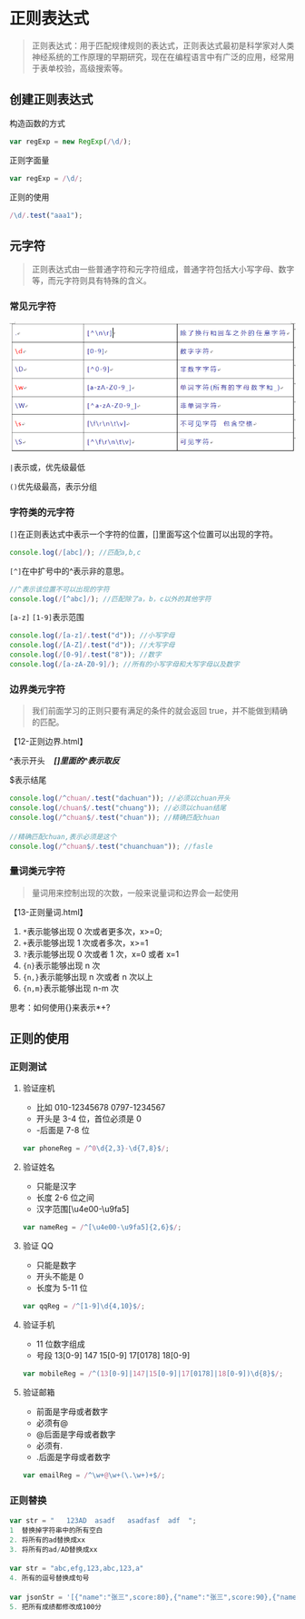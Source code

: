 # 正则表达式

> 正则表达式：用于匹配规律规则的表达式，正则表达式最初是科学家对人类神经系统的工作原理的早期研究，现在在编程语言中有广泛的应用，经常用于表单校验，高级搜索等。

## 创建正则表达式

构造函数的方式

```javascript
var regExp = new RegExp(/\d/);
```

正则字面量

```javascript
var regExp = /\d/;
```

正则的使用

```javascript
/\d/.test("aaa1");
```

## 元字符

> 正则表达式由一些普通字符和元字符组成，普通字符包括大小写字母、数字等，而元字符则具有特殊的含义。

### 常见元字符

![yuan](images\yuan.png)

`|`表示或，优先级最低

`()`优先级最高，表示分组

### 字符类的元字符

`[]`在正则表达式中表示一个字符的位置，[]里面写这个位置可以出现的字符。

```javascript
console.log(/[abc]/); //匹配a,b,c
```

`[^]`在中扩号中的^表示非的意思。

```javascript
//^表示该位置不可以出现的字符
console.log(/[^abc]/); //匹配除了a，b，c以外的其他字符
```

`[a-z]` `[1-9]`表示范围

```javascript
console.log(/[a-z]/.test("d")); //小写字母
console.log(/[A-Z]/.test("d")); //大写字母
console.log(/[0-9]/.test("8")); //数字
console.log(/[a-zA-Z0-9]/); //所有的小写字母和大写字母以及数字
```

### 边界类元字符

> 我们前面学习的正则只要有满足的条件的就会返回 true，并不能做到精确的匹配。

【12-正则边界.html】

^表示开头    **_[]里面的^表示取反_**

$表示结尾

```javascript
console.log(/^chuan/.test("dachuan")); //必须以chuan开头
console.log(/chuan$/.test("chuang")); //必须以chuan结尾
console.log(/^chuan$/.test("chuan")); //精确匹配chuan

//精确匹配chuan,表示必须是这个
console.log(/^chuan$/.test("chuanchuan")); //fasle
```

### 量词类元字符

> 量词用来控制出现的次数，一般来说量词和边界会一起使用

【13-正则量词.html】

1. `*`表示能够出现 0 次或者更多次，x>=0;
2. `+`表示能够出现 1 次或者多次，x>=1
3. `?`表示能够出现 0 次或者 1 次，x=0 或者 x=1
4. `{n}`表示能够出现 n 次
5. `{n,}`表示能够出现 n 次或者 n 次以上
6. `{n,m}`表示能够出现 n-m 次

思考：如何使用{}来表示\*+?

## 正则的使用

### 正则测试

1. 验证座机

   - 比如 010-12345678 0797-1234567
   - 开头是 3-4 位，首位必须是 0
   - -后面是 7-8 位

   ```javascript
   var phoneReg = /^0\d{2,3}-\d{7,8}$/;
   ```

2. 验证姓名

   - 只能是汉字
   - 长度 2-6 位之间
   - 汉字范围[\u4e00-\u9fa5]

   ```javascript
   var nameReg = /^[\u4e00-\u9fa5]{2,6}$/;
   ```

3. 验证 QQ

   - 只能是数字
   - 开头不能是 0
   - 长度为 5-11 位

   ```javascript
   var qqReg = /^[1-9]\d{4,10}$/;
   ```

4. 验证手机

   - 11 位数字组成
   - 号段 13[0-9] 147 15[0-9] 17[0178] 18[0-9]

   ```javascript
   var mobileReg = /^(13[0-9]|147|15[0-9]|17[0178]|18[0-9])\d{8}$/;
   ```

5. 验证邮箱

   - 前面是字母或者数字
   - 必须有@
   - @后面是字母或者数字
   - 必须有.
   - .后面是字母或者数字

   ```javascript
   var emailReg = /^\w+@\w+(\.\w+)+$/;
   ```

### 正则替换

```javascript
var str = "   123AD  asadf   asadfasf  adf  ";
1  替换掉字符串中的所有空白
2. 将所有的ad替换成xx
3. 将所有的ad/AD替换成xx

var str = "abc,efg,123,abc,123,a"
4. 所有的逗号替换成句号

var jsonStr = '[{"name":"张三",score:80},{"name":"张三",score:90},{"name":"张三",score:81}]';
5. 把所有成绩都修改成100分
```
